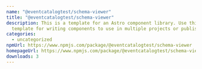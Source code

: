 ```yaml
---
name: "@eventcatalogtest/schema-viewer"
title: "@eventcatalogtest/schema-viewer"
description: This is a template for an Astro component library. Use this
  template for writing components to use in multiple projects or publish to NPM.
categories:
  - uncategorized
npmUrl: https://www.npmjs.com/package/@eventcatalogtest/schema-viewer
homepageUrl: https://www.npmjs.com/package/@eventcatalogtest/schema-viewer
downloads: 3
---
```

